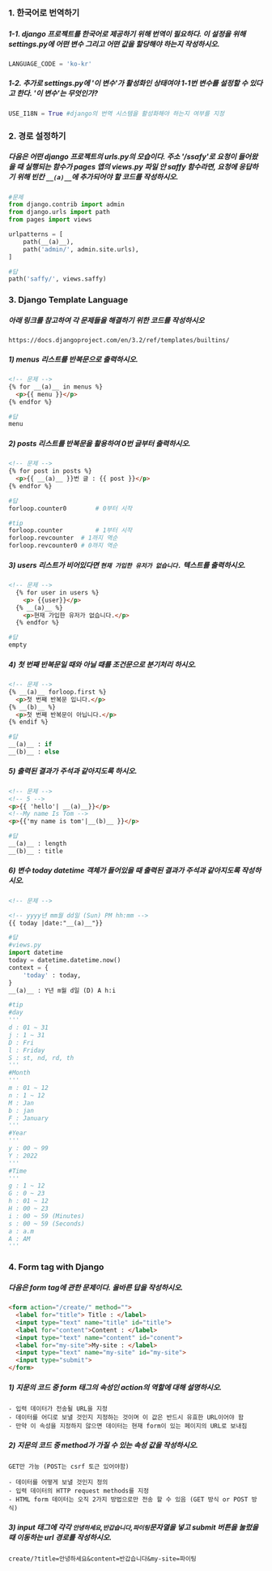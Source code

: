 ### 1. 한국어로 번역하기

##### 1-1. django 프로젝트를 한국어로 제공하기 위해 번역이 필요하다. 이 설정을 위해 settings.py에 어떤 변수 그리고 어떤 값을 할당해야 하는지 작성하시오.

```python
LANGUAGE_CODE = 'ko-kr'
```

##### 1-2.  추가로 settings.py에 '이 변수'가 활성화인 상태여야 1-1번 변수를 설정할 수 있다고 한다. '이 변수'는 무엇인가?

```python
USE_I18N = True	#django의 번역 시스템을 활성화해야 하는지 여부를 지정
```

 

### 2. 경로 설정하기

##### 다음은 어떤 django 프로젝트의 urls.py의 모습이다. 주소 '/ssafy'로 요청이 들어왔을 때 실행되는 함수가 pages 앱의 views.py 파일 안 saffy 함수라면, 요청에 응답하기 위해 빈칸 `__(a)__`에 추가되어야 할 코드를 작성하시오.

```python
#문제
from django.contrib import admin
from django.urls import path
from pages import views

urlpatterns = [
	path(__(a)__),
	path('admin/', admin.site.urls),
]
```

```python
#답
path('saffy/', views.saffy)
```



### 3. Django Template Language

##### 아래 링크를 참고하여 각 문제들을 해결하기 위한 코드를 작성하시오

`https://docs.djangoproject.com/en/3.2/ref/templates/builtins/`



##### 1) menus 리스트를 반복문으로 출력하시오.

```html
<!-- 문제 -->
{% for __(a)__ in menus %}
  <p>{{ menu }}</p>
{% endfor %}
```

```python
#답
menu
```

##### 2) posts 리스트를 반복문을 활용하여 0번 글부터 출력하시오.

```html
<!-- 문제 -->
{% for post in posts %}
  <p>{{ __(a)__ }}번 글 : {{ post }}</p>
{% endfor %}
```

```python
#답
forloop.counter0		# 0부터 시작
```

```python
#tip
forloop.counter			# 1부터 시작
forloop.revcounter 	# 1까지 역순
forloop.revcounter0 # 0까지 역순
```

##### 3)  users 리스트가 비어있다면 `현재 가입한 유저가 없습니다.` 텍스트를 출력하시오.

```html
<!-- 문제 -->
  {% for user in users %}
    <p> {{user}}</p>
  {% __(a)__ %}
    <p>현재 가입한 유저가 없습니다.</p>
  {% endfor %}
```

```python
#답
empty
```

##### 4) 첫 번째 반복문일 때와 아닐 때를 조건문으로 분기처리 하시오.

```html
<!-- 문제 --> 
{% __(a)__ forloop.first %}
  <p>첫 번째 반복문 입니다.</p>
{% __(b)__ %}
  <p>첫 번째 반복문이 아닙니다.</p>
{% endif %}
```

```python
#답
__(a)__ : if
__(b)__ : else
```

##### 5) 출력된 결과가 주석과 같아지도록 하시오.

```html
<!-- 문제 -->
<!-- 5 -->
<p>{{ 'hello'| __(a)__}}</p>
<!--My name Is Tom -->
<p>{{'my name is tom'|__(b)__ }}</p>
```

```python
#답
__(a)__ : length
__(b)__ : title
```

##### 6) 변수 today datetime 객체가 들어있을 때 출력된 결과가 주석과 같아지도록 작성하시오.

```html
<!-- 문제 -->

<!-- yyyy년 mm월 dd일 (Sun) PM hh:mm -->
{{ today |date:"__(a)__"}}
```

```python
#답
#views.py 
import datetime
today = datetime.datetime.now()
context = {
	'today' : today,
}
__(a)__ : Y년 m월 d일 (D) A h:i
```

```python
#tip
#day 
'''
d : 01 ~ 31
j : 1 ~ 31
D : Fri
l : Friday
S : st, nd, rd, th
'''
#Month
'''
m : 01 ~ 12
n : 1 ~ 12
M : Jan
b : jan
F : January
'''
#Year
'''
y : 00 ~ 99
Y : 2022
'''
#Time
'''
g : 1 ~ 12
G : 0 ~ 23
h : 01 ~ 12
H : 00 ~ 23
i : 00 ~ 59 (Minutes)
s : 00 ~ 59 (Seconds)
a : a.m
A : AM
'''
```



### 4. Form tag with Django

##### 다음은 form tag에 관한 문제이다. 올바른 답을 작성하시오.

```html
<form action="/create/" method="">
  <label for="title"> Title : </label>
  <input type="text" name="title" id="title">
  <label for="content">Content : </label>
  <input type="text" name="content" id="conent">
  <label for="my-site">My-site : </label>
  <input type="text" name="my-site" id="my-site">
  <input type="submit">
</form>
```

##### 1) 지문의 코드 중 form 태그의 속성인 action의 역할에 대해 설명하시오.

```
- 입력 데이터가 전송될 URL을 지정
- 데이터를 어디로 보낼 것인지 지정하는 것이며 이 값은 반드시 유효한 URL이어야 함
- 만약 이 속성을 지정하지 않으면 데이터는 현재 form이 있는 페이지의 URL로 보내짐
```

##### 2) 지문의 코드 중 method가 가질 수 있는 속성 값을 작성하시오.

```
GET만 가능 (POST는 csrf 토근 있어야함)
```

```
- 데이터를 어떻게 보낼 것인지 정의
- 입력 데이터의 HTTP request methods를 지정
- HTML form 데이터는 오직 2가지 방법으로만 전송 할 수 있음 (GET 방식 or POST 방식)
```

##### 3) input 태그에 각각 `안녕하세요`,`반갑습니다`,`파이팅`문자열을 넣고 submit 버튼을 눌렀을 때 이동하는 url 경로를 작성하시오.

```
create/?title=안녕하세요&content=반갑습니다&my-site=파이팅
```







